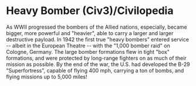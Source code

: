 # Heavy Bomber (Civ3)/Civilopedia

As WWII progressed the bombers of the Allied nations, especially, became bigger, more powerful and
"heavier", able to carry a larger and larger destructive payload. In 1942 the first true "heavy
bombers" entered service -- albeit in the European Theatre -- with the "1,000 bomber raid" on Cologne,
Germany. The large bomber formations flew in tight "box" formations, and were protected by long-range
fighters on as much of their mission as possible. By the end of the war, the U.S. had developed the
B-29 "Superfortress", capable of flying 400 mph, carrying a ton of bombs, and flying missions up to
5,000 miles!